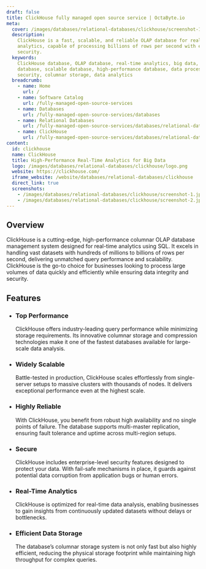 ```yaml
---
draft: false
title: ClickHouse fully managed open source service | OctaByte.io
meta:
  cover: /images/databases/relational-databases/clickhouse/screenshot-1.jpg
  description:
    ClickHouse is a fast, scalable, and reliable OLAP database for real-time
    analytics, capable of processing billions of rows per second with enterprise-grade
    security.
  keywords:
    ClickHouse database, OLAP database, real-time analytics, big data, SQL
    database, scalable database, high-performance database, data processing, enterprise
    security, columnar storage, data analytics
  breadcrumb:
    - name: Home
      url: /
    - name: Software Catalog
      url: /fully-managed-open-source-services
    - name: Databases
      url: /fully-managed-open-source-services/databases
    - name: Relational Databases
      url: /fully-managed-open-source-services/databases/relational-databases
    - name: ClickHouse
      url: /fully-managed-open-source-services/databases/relational-databases/clickhouse
content:
  id: clickhouse
  name: ClickHouse
  title: High-Performance Real-Time Analytics for Big Data
  logo: /images/databases/relational-databases/clickhouse/logo.png
  website: https://clickhouse.com/
  iframe_website: /website/databases/relational-databases/clickhouse
  direct_link: true
  screenshots:
    - /images/databases/relational-databases/clickhouse/screenshot-1.jpg
    - /images/databases/relational-databases/clickhouse/screenshot-2.jpg
---
```


## Overview

ClickHouse is a cutting-edge, high-performance columnar OLAP database management system designed for real-time analytics using SQL. It excels in handling vast datasets with hundreds of millions to billions of rows per second, delivering unmatched query performance and scalability. ClickHouse is the go-to choice for businesses looking to process large volumes of data quickly and efficiently while ensuring data integrity and security.

## Features

- ### Top Performance

  ClickHouse offers industry-leading query performance while minimizing storage requirements. Its innovative columnar storage and compression technologies make it one of the fastest databases available for large-scale data analysis.

- ### Widely Scalable

  Battle-tested in production, ClickHouse scales effortlessly from single-server setups to massive clusters with thousands of nodes. It delivers exceptional performance even at the highest scale.

- ### Highly Reliable

  With ClickHouse, you benefit from robust high availability and no single points of failure. The database supports multi-master replication, ensuring fault tolerance and uptime across multi-region setups.

- ### Secure

  ClickHouse includes enterprise-level security features designed to protect your data. With fail-safe mechanisms in place, it guards against potential data corruption from application bugs or human errors.

- ### Real-Time Analytics

  ClickHouse is optimized for real-time data analysis, enabling businesses to gain insights from continuously updated datasets without delays or bottlenecks.

- ### Efficient Data Storage

  The database’s columnar storage system is not only fast but also highly efficient, reducing the physical storage footprint while maintaining high throughput for complex queries.
